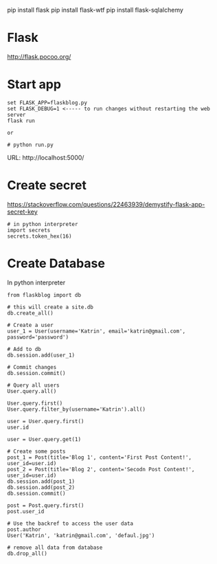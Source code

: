 pip install flask
pip install flask-wtf
pip install flask-sqlalchemy

# Flask

http://flask.pocoo.org/

# Start app

```
set FLASK_APP=flaskblog.py
set FLASK_DEBUG=1 <----- to run changes without restarting the web server
flask run

or

# python run.py
```

URL: http://localhost:5000/

# Create secret

https://stackoverflow.com/questions/22463939/demystify-flask-app-secret-key

```
# in python interpreter
import secrets
secrets.token_hex(16)
```

# Create Database

In python interpreter

```
from flaskblog import db

# this will create a site.db
db.create_all()

# Create a user
user_1 = User(username='Katrin', email='katrin@gmail.com', password='password')

# Add to db
db.session.add(user_1)

# Commit changes
db.session.commit()

# Query all users
User.query.all()

User.query.first()
User.query.filter_by(username='Katrin').all()

user = User.query.first()
user.id

user = User.query.get(1)

# Create some posts
post_1 = Post(title='Blog 1', content='First Post Content!', user_id=user.id)
post_2 = Post(title='Blog 2', content='Secodn Post Content!', user_id=user.id)
db.session.add(post_1)
db.session.add(post_2)
db.session.commit()

post = Post.query.first()
post.user_id

# Use the backref to access the user data
post.author
User('Katrin', 'katrin@gmail.com', 'defaul.jpg')

# remove all data from database
db.drop_all()

```
